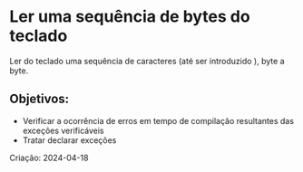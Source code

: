 # Ler uma sequência de bytes do teclado

Ler do teclado uma sequência de caracteres (até ser introduzido <ENTER>), byte a byte.

## Objetivos:
- Verificar a ocorrência de erros em tempo de compilação resultantes das exceções verificáveis 
- Tratar declarar exceções 

Criação: 2024-04-18
